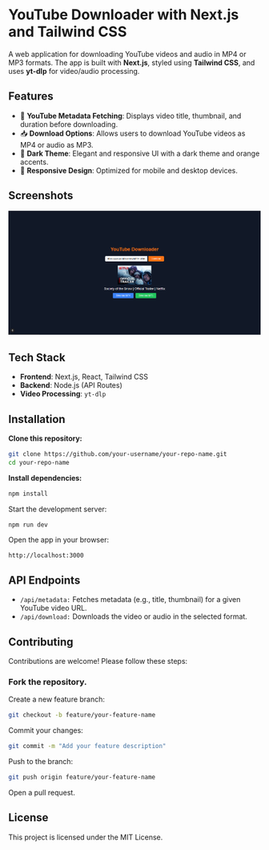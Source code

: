 # YouTube Downloader with Next.js and Tailwind CSS

A web application for downloading YouTube videos and audio in MP4 or MP3 formats. The app is built with **Next.js**, styled using **Tailwind CSS**, and uses **yt-dlp** for video/audio processing.

## Features

- 🎥 **YouTube Metadata Fetching**: Displays video title, thumbnail, and duration before downloading.
- 📥 **Download Options**: Allows users to download YouTube videos as MP4 or audio as MP3.
- 🌙 **Dark Theme**: Elegant and responsive UI with a dark theme and orange accents.
- 📱 **Responsive Design**: Optimized for mobile and desktop devices.

## Screenshots

![YouTube Downloader UI](preview/1.png)

## Tech Stack

- **Frontend**: Next.js, React, Tailwind CSS
- **Backend**: Node.js (API Routes)
- **Video Processing**: `yt-dlp`

## Installation

**Clone this repository:**

```bash
git clone https://github.com/your-username/your-repo-name.git
cd your-repo-name
```
**Install dependencies:**

```bash
npm install
```

Start the development server:

```bash
npm run dev
```

Open the app in your browser:

```arduino
http://localhost:3000
```

## API Endpoints
- `/api/metadata:` Fetches metadata (e.g., title, thumbnail) for a given YouTube video URL.
- `/api/download:` Downloads the video or audio in the selected format.

## Contributing
Contributions are welcome! Please follow these steps:

### Fork the repository.
Create a new feature branch:

```bash
git checkout -b feature/your-feature-name
```

Commit your changes:

```bash
git commit -m "Add your feature description"
```
Push to the branch:

```bash
git push origin feature/your-feature-name
```

Open a pull request.

## License
This project is licensed under the MIT License.